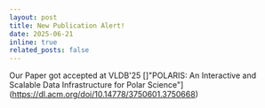 ```yaml
---
layout: post
title: New Publication Alert!
date: 2025-06-21
inline: true
related_posts: false
---
```


Our Paper got accepted at VLDB'25
[]"POLARIS: An Interactive and Scalable Data Infrastructure for Polar Science"](https://dl.acm.org/doi/10.14778/3750601.3750668)
